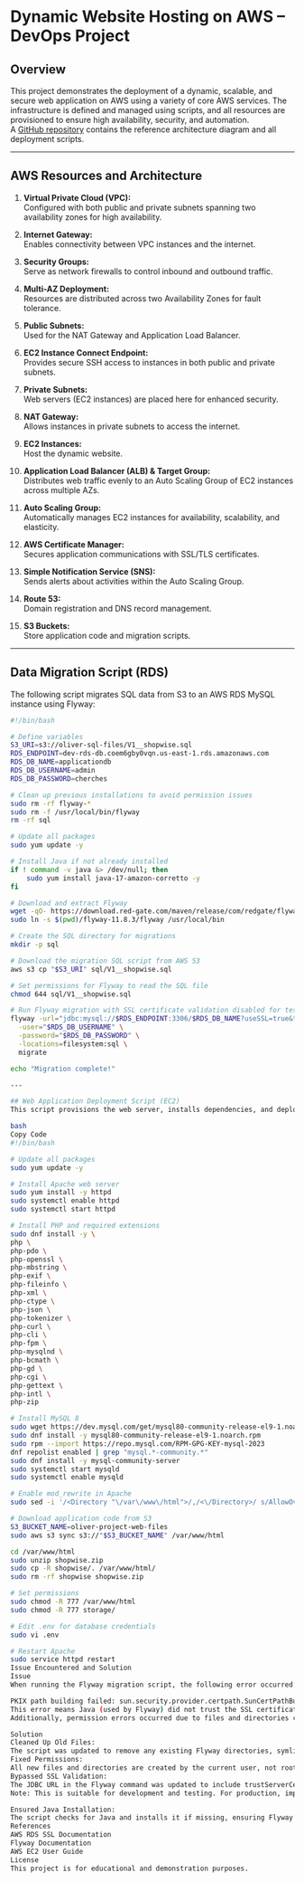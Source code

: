 # Dynamic Website Hosting on AWS – DevOps Project

## Overview

This project demonstrates the deployment of a dynamic, scalable, and secure web application on AWS using a variety of core AWS services. The infrastructure is defined and managed using scripts, and all resources are provisioned to ensure high availability, security, and automation.  
A [GitHub repository](#) contains the reference architecture diagram and all deployment scripts.

---

## AWS Resources and Architecture

1. **Virtual Private Cloud (VPC):**  
   Configured with both public and private subnets spanning two availability zones for high availability.

2. **Internet Gateway:**  
   Enables connectivity between VPC instances and the internet.

3. **Security Groups:**  
   Serve as network firewalls to control inbound and outbound traffic.

4. **Multi-AZ Deployment:**  
   Resources are distributed across two Availability Zones for fault tolerance.

5. **Public Subnets:**  
   Used for the NAT Gateway and Application Load Balancer.

6. **EC2 Instance Connect Endpoint:**  
   Provides secure SSH access to instances in both public and private subnets.

7. **Private Subnets:**  
   Web servers (EC2 instances) are placed here for enhanced security.

8. **NAT Gateway:**  
   Allows instances in private subnets to access the internet.

9. **EC2 Instances:**  
   Host the dynamic website.

10. **Application Load Balancer (ALB) & Target Group:**  
    Distributes web traffic evenly to an Auto Scaling Group of EC2 instances across multiple AZs.

11. **Auto Scaling Group:**  
    Automatically manages EC2 instances for availability, scalability, and elasticity.

12. **AWS Certificate Manager:**  
    Secures application communications with SSL/TLS certificates.

13. **Simple Notification Service (SNS):**  
    Sends alerts about activities within the Auto Scaling Group.

14. **Route 53:**  
    Domain registration and DNS record management.

15. **S3 Buckets:**  
    Store application code and migration scripts.

---

## Data Migration Script (RDS)

The following script migrates SQL data from S3 to an AWS RDS MySQL instance using Flyway:

```bash
#!/bin/bash

# Define variables
S3_URI=s3://oliver-sql-files/V1__shopwise.sql
RDS_ENDPOINT=dev-rds-db.coem6gby0vqn.us-east-1.rds.amazonaws.com
RDS_DB_NAME=applicationdb
RDS_DB_USERNAME=admin
RDS_DB_PASSWORD=cherches

# Clean up previous installations to avoid permission issues
sudo rm -rf flyway-*
sudo rm -f /usr/local/bin/flyway
rm -rf sql

# Update all packages
sudo yum update -y

# Install Java if not already installed
if ! command -v java &> /dev/null; then
    sudo yum install java-17-amazon-corretto -y
fi

# Download and extract Flyway
wget -qO- https://download.red-gate.com/maven/release/com/redgate/flyway/flyway-commandline/11.8.3/flyway-commandline-11.8.3-linux-x64.tar.gz | tar -xvz
sudo ln -s $(pwd)/flyway-11.8.3/flyway /usr/local/bin

# Create the SQL directory for migrations
mkdir -p sql

# Download the migration SQL script from AWS S3
aws s3 cp "$S3_URI" sql/V1__shopwise.sql

# Set permissions for Flyway to read the SQL file
chmod 644 sql/V1__shopwise.sql

# Run Flyway migration with SSL certificate validation disabled for testing
flyway -url="jdbc:mysql://$RDS_ENDPOINT:3306/$RDS_DB_NAME?useSSL=true&trustServerCertificate=true" \
  -user="$RDS_DB_USERNAME" \
  -password="$RDS_DB_PASSWORD" \
  -locations=filesystem:sql \
  migrate

echo "Migration complete!"

---

## Web Application Deployment Script (EC2)
This script provisions the web server, installs dependencies, and deploys the application code from S3:

bash
Copy Code
#!/bin/bash

# Update all packages
sudo yum update -y

# Install Apache web server
sudo yum install -y httpd
sudo systemctl enable httpd
sudo systemctl start httpd

# Install PHP and required extensions
sudo dnf install -y \
php \
php-pdo \
php-openssl \
php-mbstring \
php-exif \
php-fileinfo \
php-xml \
php-ctype \
php-json \
php-tokenizer \
php-curl \
php-cli \
php-fpm \
php-mysqlnd \
php-bcmath \
php-gd \
php-cgi \
php-gettext \
php-intl \
php-zip

# Install MySQL 8
sudo wget https://dev.mysql.com/get/mysql80-community-release-el9-1.noarch.rpm
sudo dnf install -y mysql80-community-release-el9-1.noarch.rpm
sudo rpm --import https://repo.mysql.com/RPM-GPG-KEY-mysql-2023
dnf repolist enabled | grep "mysql.*-community.*"
sudo dnf install -y mysql-community-server
sudo systemctl start mysqld
sudo systemctl enable mysqld

# Enable mod_rewrite in Apache
sudo sed -i '/<Directory "\/var\/www\/html">/,/<\/Directory>/ s/AllowOverride None/AllowOverride All/' /etc/httpd/conf/httpd.conf

# Download application code from S3
S3_BUCKET_NAME=oliver-project-web-files
sudo aws s3 sync s3://"$S3_BUCKET_NAME" /var/www/html

cd /var/www/html
sudo unzip shopwise.zip
sudo cp -R shopwise/. /var/www/html/
sudo rm -rf shopwise shopwise.zip

# Set permissions
sudo chmod -R 777 /var/www/html
sudo chmod -R 777 storage/

# Edit .env for database credentials
sudo vi .env

# Restart Apache
sudo service httpd restart
Issue Encountered and Solution
Issue
When running the Flyway migration script, the following error occurred:

PKIX path building failed: sun.security.provider.certpath.SunCertPathBuilderException: unable to find valid certification path to requested target
This error means Java (used by Flyway) did not trust the SSL certificate presented by the AWS RDS MySQL instance.
Additionally, permission errors occurred due to files and directories created by sudo in previous runs.

Solution
Cleaned Up Old Files:
The script was updated to remove any existing Flyway directories, symlinks, and the sql directory before running, ensuring no permission conflicts.
Fixed Permissions:
All new files and directories are created by the current user, not root, to avoid permission issues.
Bypassed SSL Validation:
The JDBC URL in the Flyway command was updated to include trustServerCertificate=true, which tells the MySQL driver to accept the server’s certificate without validation.
Note: This is suitable for development and testing. For production, import the AWS RDS root CA certificate into the Java keystore.

Ensured Java Installation:
The script checks for Java and installs it if missing, ensuring Flyway can run.
References
AWS RDS SSL Documentation
Flyway Documentation
AWS EC2 User Guide
License
This project is for educational and demonstration purposes.
